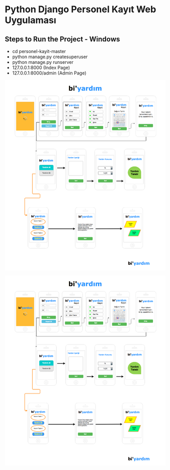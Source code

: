 <h1>Python Django Personel Kayıt Web Uygulaması</h1>


<h2>Steps to Run the Project - Windows</h2>

<ul type="disc">

  <li>cd personel-kayit-master</li> 
    
  <li>python manage.py createsuperuser</li>
  
  <li>python manage.py runserver</li>
  
  <li>127.0.0.1:8000 (Index Page)</li>
  
  <li>127.0.0.1:8000/admin (Admin Page)</li>


</ul>

<p align="center">
  <img src = "https://github.com/ahmettersoz/biyardimApp/blob/master/biyardim_diagram.png"></img>
</p>
<p align="center">
  <img src = "https://github.com/ahmettersoz/biyardimApp/blob/master/biyardim_diagram.png"></img>
</p>

